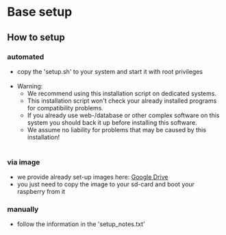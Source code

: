 # Base setup

## How to setup
  ### automated
  - copy the 'setup.sh' to your system and start it with root privileges 
  <br> <br> 
  - Warning:
    - We recommend using this installation script on dedicated systems.
    - This installation script won't check your already installed programs for compatibility problems.
    - If you already use web-/database or other complex software on this system you should back it up before installing this software.
    - We assume no liability for problems that may be caused by this installation! <br><br>
  
  ### via image
  - we provide already set-up images here: [Google Drive](https://drive.google.com/drive/folders/1AWueHiFyk3as6UnUI14S1wnubZIVmI-3?usp=sharing)
  - you just need to copy the image to your sd-card and boot your raspberry from it
    
  ### manually
  - follow the information in the 'setup_notes.txt'